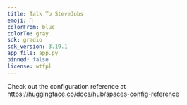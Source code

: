 ```yaml
---
title: Talk To SteveJobs
emoji: 🐨
colorFrom: blue
colorTo: gray
sdk: gradio
sdk_version: 3.19.1
app_file: app.py
pinned: false
license: wtfpl
---
```


Check out the configuration reference at https://huggingface.co/docs/hub/spaces-config-reference
